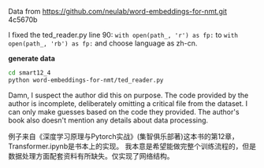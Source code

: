 Data from https://github.com/neulab/word-embeddings-for-nmt.git 4c5670b

I fixed the ted_reader.py line 90:
`with open(path_, 'r') as fp:` to `with open(path_, 'rb') as fp:`
and choose language as zh-cn.

**generate data**
```bash
cd smart12_4
python word-embeddings-for-nmt/ted_reader.py
```

Damn, I suspect the author did this on purpose. The code provided by the author is incomplete, deliberately omitting a critical file from the dataset. I can only make guesses based on the code they provided. The author's book also doesn't mention any details about data processing.

例子来自《深度学习原理与Pytorch实战》(集智俱乐部著)这本书的第12章，Transformer.ipynb是书本上的实现。
我本意是希望能做完整个训练流程的，但是数据处理方面配套资料有所缺失。仅实现了网络结构。
